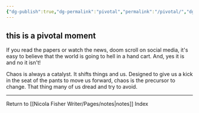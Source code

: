 ```yaml
---
{"dg-publish":true,"dg-permalink":"pivotal","permalink":"/pivotal/","dgPassFrontmatter":true,"created":"","updated":""}
---
```



## this is a pivotal moment

If you read the papers or watch the news, doom scroll on social media, it's easy to believe that the world is going to hell in a hand cart. And, yes it is and no it isn't!

Chaos is always a catalyst. It shifts things and us. Designed to give us a kick in the seat of the pants to move us forward, chaos is the precursor to change. That thing many of us dread and try to avoid. 

---

Return to [[Nicola Fisher Writer/Pages/notes\|notes]] Index